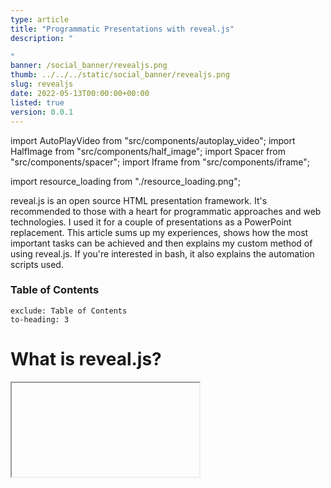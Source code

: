 ```yaml
---
type: article
title: "Programmatic Presentations with reveal.js"
description: "

"
banner: /social_banner/revealjs.png
thumb: ../../../static/social_banner/revealjs.png
slug: revealjs
date: 2022-05-13T00:00:00+00:00
listed: true
version: 0.0.1
---
```

import AutoPlayVideo from "src/components/autoplay_video";
import HalfImage from "src/components/half_image";
import Spacer from "src/components/spacer";
import Iframe from "src/components/iframe";

import resource_loading from "./resource_loading.png";

reveal.js is an open source HTML presentation framework.
It's recommended to those with a heart for programmatic approaches and web technologies.
I used it for a couple of presentations as a PowerPoint replacement.
This article sums up my experiences, shows how the most important tasks can be achieved and then explains my custom method of using reveal.js.
If you're interested in bash, it also explains the automation scripts used.

### Table of Contents
```toc
exclude: Table of Contents
to-heading: 3
```

# What is reveal.js?
<Iframe present="2022_05_21_reveal_example/" fullscreen />

Use the blue arrows in the bottom right corner to jump between slides.
If you're using a vertical mobile device, consider turning it and reading this article in landscape mode&mdash;presentations aren't made for portrait orientation.
On desktop you can click on the presentation and then press `F` to enter fullscreen and `Esc` to exit.
This presenter behaves how a PowerPoint user would expect it.

The creation of such a presentation however isn't anything like PowerPoint.
Everything that is shown is defined in an `index.html` file, a full example of which will be described [later on](#template).

## Slides and Vertical Slides
You create slides inside the `<div class="slides">` environment with one `<section>` tag each.
If you insert another `<section>` tag within this, you've created a vertical slide.
The default transition between horizontal slides is a horizontal swipe, while vertical slides get replaced with a vertical movement.
```html
<div class="slides">
    ...
    <section>
        Hello World!
    </section>

    <section>
        <section>
            Vertical Slide 1
        </section>
        <section>
            Vertical Slide 2
        </section>
    </section>

    <section>
        <section>
            Only using a single vertical slide is also fine; this has the same effect as if you'd be using a
            plain horizontal slide
        </section>
    </section>
    ...
</div>
```
<Iframe present="2022_05_21_reveal_example/#/1" fullscreen />

I never use plain horizontal slides.
Instead I use them to group multiple vertical slides into logical groups.
When there's a horizontal swipe, the viewer knows that I start talking about a new subtopic.

Press `Esc` while you're not in fullscreen.
Now you see the slide overview and you should be able to make out the individual horizontal slides as columns.
This overview serves as a quick access menu if you want to jump to a different slide without mashing your poor keyboard.

## Headings and Lists
Since reaveal.js is an HTML framework, you can let all your WebDev skills shine and use whatever tricks you've already gotten used to.
If you've never worked with any web technologies, reveal.js is a great way of getting started.
That also means that if you need a specific feature, you can google `HTML numbered list`; these features aren't limited to reveal.js.

You can use the `<h1>` tag for headings, `<h2>`, `<h3>` and so on are subheadings and subsubheadings.
Lists can be created with the `<ul>` and `<li>` tags as shown below.
```html
<section>
    <h1>This is a heading</h1>
</section>

<section>
    <h2>This is a subheading</h2>
</section>

<section>
    <ul>
        <li>First Element</li>
        <li>Second Element</li>
    </ul>
</section>
```
<Iframe present="2022_05_21_reveal_example/#/4" fullscreen />

## Quotes
```html
<blockquote>
    "Single thread performance [increase] stopped, because we were starting to fry eggs on the chips [...]."
    <br />
    <span style="float: right;">—Bjarne Stroustrup</span>
</blockquote>
```
<Iframe present="2022_05_21_reveal_example/#/5" fullscreen />

## Horizontal Partitioning

## Animations
There are two main ways of animating elements:
- **Auto-Animate** and
- **Fragments**.

### Auto-Animate
Auto-Animate works by transitioning between two similar slides, which are denoted by the `data-auto-animate` attribute.
`data-auto-animate-restart` separates different consecutive animations.
Every element that exists in both slides should have the same `data-id` attribute;
then reveal.js smoothly transitions between them.
With this you can cleanly add new or change already existent content.
When you not only change the content of a tag but also the type of tag you use, you have to use a wrapper-div as shown in the example below.

You can find more information in [the official documentation](https://revealjs.com/auto-animate).
```html
<!-- transitioning with same content -->
<section data-auto-animate>
    <h1 data-id="hello">Hello</h1>
</section>
<section data-auto-animate>
    <h1 data-id="hello">Hello</h1>
    <h1>World</h1>
</section>

<!-- transitioning between different tags -->
<!-- -> transitioning between wrappers with different content -->
<section data-auto-animate data-auto-animate-restart>
    <div data-id="hello_wrapper">
        <h1>h1 Heading</h1>
    </div>
</section>
<section data-auto-animate>
    <div data-id="hello_wrapper">
        <h4>h4 Heading</h4>
    </div>
</section>
```
<Iframe present="2022_05_21_reveal_example/#/6" fullscreen />

### Fragments
The main problem with auto-animate is code duplication:
When you add a new tag you still need to redefine your old tags over and over again.
Therefore I prefer fragments wherever possible.

When parts of your slide should be revealed bit by bit, assign them the `fragment` class.
If you need a different order in which to reveal the fragments, use the `data-fragment-index` attribute as shown in the second example.
```html
<section>
    <ul>
        <li>I</li>
        <li class="fragment">Like</li>
        <li class="fragment">Cheese.</li>
    </ul>
</section>

<section>
    <ul>
        <li class="fragment" data-fragment-index="1">I</li>
        <li class="fragment" data-fragment-index="2">Like</li>
        <li>Cheese.</li>
    </ul>
</section>
```
<Iframe present="2022_05_21_reveal_example/#/7" fullscreen />

## Title Page
At this point you might be wondering how I'm defining the left and right headers on each slide.
They are custom and heavily inspired by [Benjamin Hackl](https://benjamin-hackl.at)'s reveal.js presentations.
And when you're already at it, check out [Benjamin's presentations](https://benjamin-hackl.at/talks);
they inspired me to try out reveal.js in the first place.

```html
<div class="slides">
    <div class="header-left">
        This is <b>reveal.js</b>
    </div>
    <div class="header-right">
        <em>Chris</em> &bullet; 21<sup>st</sup> May 2022
    </div>

    <section>
        <section data-state="titleslide" >
            <h1>
                This is <b>reveal.js</b>
            </h1>
        </section>

        <section>
            <h1>
                A normal slide.
            </h1>
        </section>
    </section>
    ...
```
<Iframe present="2022_05_21_reveal_example/#/8" fullscreen />

Contrary to Benjamin Hackl's version, these headers are defined within the `div class="slides">` environment, right before the first slide.
This makes the headers scale correctly with different screen resolutions.
The title section(s) should contain the `data-state="titleslide"` attribute;
these slides won't show the left header.
Now you can prettily place the title on the first slide and then move it to the top left, so that any laggards joining your audience late know which presentations they are interrupting.

The source code defining the `header-left` and `header-right` classes can be found in [theme/template/custom_styles.scss](https://github.com/christopher-besch/presentations/blob/main/theme/template/custom_styles.scss)
The build system compiling SCSS to CSS I used is described [below](#installing-and-compiling-like-me);
but feel free to simply add this code to a `style.css` file and import it like this:
```html
<link rel="stylesheet" href="./style.css">
```

# Template
To quickly get started you can use [my template](https://github.com/christopher-besch/presentations/blob/main/template/index.html).
I'll keep it updated with any necessary future fixes.
You could also take a look at [the example presentation](https://github.com/christopher-besch/presentations/blob/main/2022_05_21_reveal_example/index.html) I used in this article.
Feel free to delete the copyright notice in the top;
your presentation belongs under **your** copyright, not mine.
I'd be glad if you could give this article credit but I don't require you to.

The next few paragraphs explain what else you need to make a reveal.js presentation work.

# Installing and Compiling Like Me
When I went to the installation page on [revealjs.com](https://revealjs.com) I found the recommended method to not suit my taste in the slightest.
You are expected to clone the reveal.js repository, replace the provided example presentation with you own, compile and call it a day.
When you have multiple presentations you have to store the reveal.js source code multiple times and when you intend to use Git for version control, you have to create a fork of the reveal.js repo over and over again.
While searching for a workaround, I realized that the `index.html` file isn't actually part of the compilation step.
This means that you can compile the reveal.js resources once and use them in multiple presentations;
the compiled reveal.js resources are independent of the individual presentations.

<HalfImage src={resource_loading} />

Additionally my goals include high reliability&mdash;
when I'm standing in front of an audience, my presentation **has** to work.
A part of this is the ability to present without an active internet connection.
If you're hosting your presentation locally, this might sound simple at first.
But it get's more complicated when you realize just how many typical web solutions load resources from content delivery networks (CDNs).
These CDNs might not be reachable at all time and are a big privacy concern.
Therefore I don't accept anything that doesn't get loaded from my own site.

So I created a *slightly* different way of using reveal.js:
I'm using a single [Git repository](https://github.com/christopher-besch/presentations) for all my presentations, each in their own directory.
They have access to reveal.js, my custom themes, whatever plugins I consider useful and other static resources.
A custom build script `buils.sh` puts everything needed for hosting all presentations in the `public` directory.

<Spacer />

## Build Script

First of all it clones reveal.js into the build directory `reveal`, which isn't being tracked by Git (included in `.gitignore`).
After which it checks out a specific version of reveal.js.
```bash
echo "cloning reveal.js..."
git clone https://github.com/hakimel/reveal.js reveal || true
# change directory
pushd reveal
git checkout 4.3.1
```

Since I use custom themes, I copy them from the `theme` into the `reveal/css/theme/source` and `reveal/css/theme/template` directories.
```bash
echo "installing custom themes..."
cp -v ../theme/source/* ./css/theme/source
cp -v ../theme/template/* ./css/theme/template
```

Now the `reveal` directory contains everything required to compile reveal.js just like normal.
```bash
echo "installing yarn dependencies..."
rm -v package-lock.json || true
yarn install

echo "building reveal.js..."
yarn run build
popd
```

The `reveal/dist` and `reveal/plugin` directories contain all output files and get copied into the `public` folder.
```bash
echo "creating public dir..."
rm -rv public || true
mkdir -v public

echo "copying reveal output files..."
cp -rv reveal/{dist,plugin} public
```

This is also a good time to copy any static files, for example code highlighting themes.
```bash
echo "copying static files"
cp -vr static public/static
```

### Plugins
The `vendor` directory contains a few submodules, other git repositories (checked out at a specific commit) contained in a subdirectory.
These are plugins for reveal.js.
```bash
echo "copying vendor dependencies..."
cp -rv vendor public/vendor
```

Some plugins are precompiled and can't be loaded using submodules.
These plugins need to be downloaded and extracted by the build script.
```bash
echo "downloading precompiled dependencies..."
rm -rfv public/dwn_vendor
mkdir public/dwn_vendor
wget https://github.com/KaTeX/KaTeX/releases/download/v0.15.3/katex.tar.gz -O public/dwn_vendor/katex.tar.gz

echo "extracting precompiled dependencies..."
pushd public/dwn_vendor
tar xfv katex.tar.gz
rm -v katex.tar.gz
# katex needs weird dist directory
mv katex temp
mkdir katex
mv temp katex/dist
popd
```

The penultimate step is to copy the actual presentations into the `public` directory and create a table of contents `index.html`.
Such a table of contents won't be very pretty but since I always link directly to specific presentations, it's only purpose is for debugging.
And everyone knows that software developers don't deserve pretty interfaces.
```bash
echo "copying presentations..."
find . \
    -regex './[0-9][0-9][0-9][0-9]_[0-9][0-9]_[0-9][0-9]_[^/]+' \
    -exec cp -rv {} public \;

echo "creating table of contents page..."
find . \
    -regex './[0-9][0-9][0-9][0-9]_[0-9][0-9]_[0-9][0-9]_[^/]+' \
    -exec echo "<a href='{}'>{}<a><br />" \; > public/index.html
```

### Development Environment
Because no one wants to build everything over and over when they change a small detail, a few symlinks form a convenient dev environment.
This allows you to directly open your presentation `index.html` files as if they had already been copied into the `public` directory.
You can even use `live-server`, which can be installed with `yarn global add live-server`, to automatically reload the page when you change your presentation.
If you use VSCode, you can check out the [Live Server plugin](https://marketplace.visualstudio.com/items?itemName=ritwickdey.LiveServer).
```bash
echo "creating symlinks for development..."
ln -svf public/dist dist
ln -svf public/plugin plugin
ln -svf public/dwn_vendor dwn_vendor
ln -svf public/index.html index.html
```

Just don't forget to compile right before publishing the `public` directory.

## Clean Script
If you intend to undo a build or start a clean one&mdash;for example when you've changed the version of a dependency&mdash;you can use the `clean.sh` script.
```bash
echo "deleting reveal.js..."
rm -rvf reveal || true

echo "deleting public dir..."
rm -rv public || true

echo "deleting development symlinks..."
rm -v dist || true
rm -v plugin || true
rm -v dwn_vendor || true
rm -v index.html || true
```

## Integrity Checks
Automated tests can really give you the confidence you need when standing in front of a crowd.
So far I have only included the most basic check there is, testing if all referred resources are actually accessible.
The `check.sh` script does just that.
```bash
python3 -m http.server 9329 > /dev/null 2>&1 & \
    to_kill=$! && \
    sleep 1 && \
    broken-link-checker \
    -or \
    --filter-level 3 \
    --input http://localhost:9329 \
    --user-agent 'Mozilla/5.0 (X11; Linux x86_64; rv:99.0) Gecko/20100101 Firefox/99.0' || true && \
    kill $to_kill
```
This script launches a local web server and silences all output by dumping it into `/dev/null`.
The single `&` executes this command in the background.
Everything else is being executed in a separate process, which firstly sets the `to_kill` variable to the PID of the web server in the background.
Then we wait a moment for the web server to boot up and use the `broken-link-checker` program, which can be installed using `yarn global add broken-link-checker`.
In the end the web server gets shot down to avoid any zombie processes.

<!-- TODO: verify -->
# Directory Overview
Comments are in parenthesis.
```
.
├── 2022_03_07_termbaeume (one folder for each presentation)
│   ├── index.html
│   ├── ...
├── 2022_03_14_neue_formeln_messunsicherheiten
│   ├── index.html
│   ├── ...
├── dist -> public/dist
├── dwn_vendor -> public/dwn_vendor
├── plugin -> public/plugin
├── public (everything to be published)
│   ├── 2022_03_07_termbaeume
│   │   ├── ...
│   ├── 2022_03_14_neue_formeln_messunsicherheiten
│   │   ├── ...
│   ├── dist
│   │   ├── theme
│   │   ├── reset.css
│   │   ├── reveal.css
│   │   ├── reveal.esm.js
│   │   ├── reveal.esm.js.map
│   │   ├── reveal.js
│   │   └── reveal.js.map
│   ├── dwn_vendor
│   │   └── katex
│   ├── plugin
│   │   ├── ...
│   ├── static
│   │   ├── ...
│   ├── vendor
│   │   ├── ...
│   └── index.html
├── reveal (reveal.js repo)
│   ├── ...
├── static (files that don't get compiled but are used by multiple presentations)
│   └── oceanicnext.css
├── theme (custom themes, written in SCSS and compiled alongside reveal.js)
│   ├── source
│   │   ├── custom_black.scss
│   │   └── custom_white.scss
│   └── template
│       └── custom_styles.scss
├── vendor (git subdirectories for plugins)
│   └── external_code
│       ├── ...
├── build.sh
├── check.sh
├── clean.sh
└── index.html -> public/index.html
```
<!-- tree --dirsfirst -L 3  | xclip -i -selection clipboard -->

